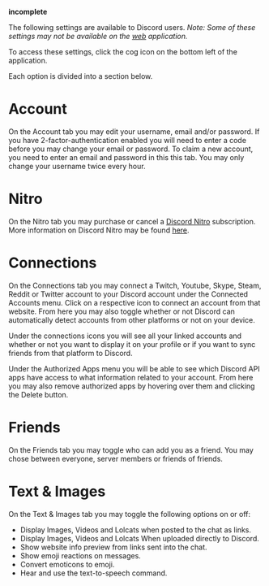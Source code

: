 <!-- TITLE: User Settings -->

**incomplete**

The following settings are available to Discord users. *Note: Some of these settings may not be available on the [web](/web) application.*

To access these settings, click the cog icon on the bottom left of the application.

Each option is divided into a section below.
# Account
On the Account tab you may edit your username, email and/or password. If you have 2-factor-authentication enabled you will need to enter a code before you may change your email or password. To claim a new account, you need to enter an email and password in this this tab. You may only change your username twice every hour. 
# Nitro
On the Nitro tab you may purchase or cancel a [Discord Nitro](/nitro) subscription. More information on Discord Nitro may be found [here](/nitro).

# Connections
On the Connections tab you may connect a Twitch, Youtube, Skype, Steam, Reddit or Twitter account to your Discord account under the Connected Accounts menu. Click on a respective icon to connect an account from that website. From here you may also toggle whether or not Discord can automatically detect accounts from other platforms or not on your device.

Under the connections icons you will see all your linked accounts and whether or not you want to display it on your profile or if you want to sync friends from that platform to Discord.

Under the Authorized Apps menu you will be able to see which Discord API apps have access to what information related to your account. From here you may also remove authorized apps by hovering over them and clicking the Delete button. 

# Friends 
On the Friends tab you may toggle who can add you as a friend. You may chose between everyone, server members or friends of friends.

# Text & Images
On the Text & Images tab you may toggle the following options on or off:

* Display Images, Videos and Lolcats when posted to the chat as links.
* Display Images, Videos and Lolcats When uploaded directly to Discord.
* Show website info preview from links sent into the chat.
* Show emoji reactions on messages.
* Convert emoticons to emoji.
* Hear and use the text-to-speech command.

